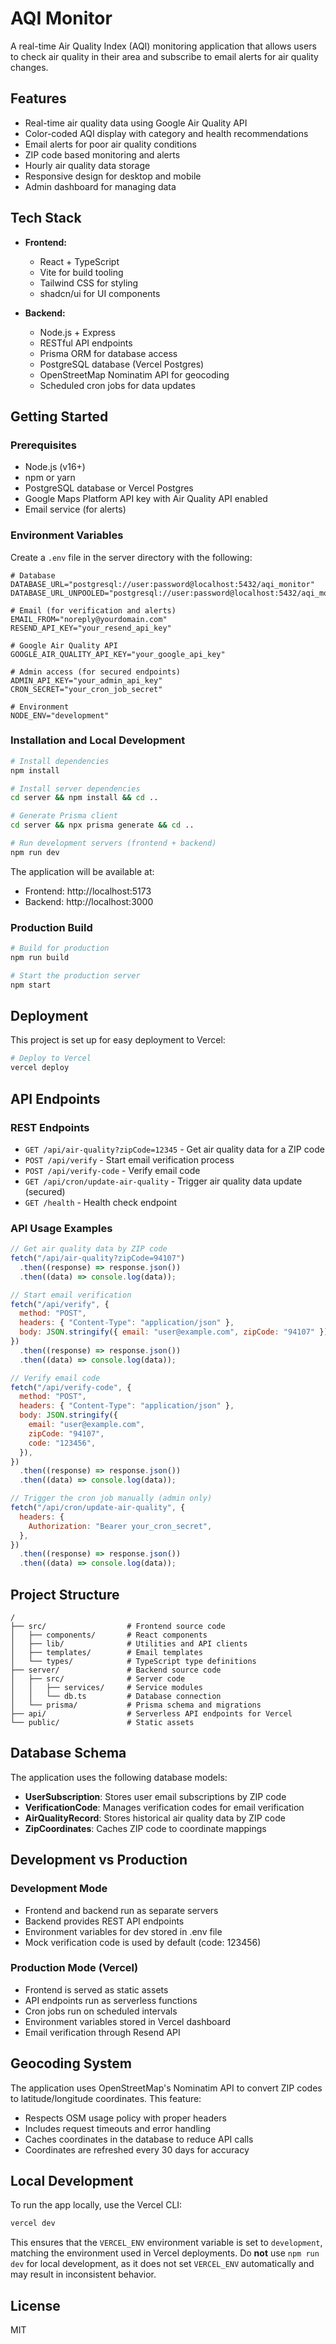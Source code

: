 # AQI Monitor

A real-time Air Quality Index (AQI) monitoring application that allows users to check air quality in their area and subscribe to email alerts for air quality changes.

## Features

- Real-time air quality data using Google Air Quality API
- Color-coded AQI display with category and health recommendations
- Email alerts for poor air quality conditions
- ZIP code based monitoring and alerts
- Hourly air quality data storage
- Responsive design for desktop and mobile
- Admin dashboard for managing data

## Tech Stack

- **Frontend:**

  - React + TypeScript
  - Vite for build tooling
  - Tailwind CSS for styling
  - shadcn/ui for UI components

- **Backend:**
  - Node.js + Express
  - RESTful API endpoints
  - Prisma ORM for database access
  - PostgreSQL database (Vercel Postgres)
  - OpenStreetMap Nominatim API for geocoding
  - Scheduled cron jobs for data updates

## Getting Started

### Prerequisites

- Node.js (v16+)
- npm or yarn
- PostgreSQL database or Vercel Postgres
- Google Maps Platform API key with Air Quality API enabled
- Email service (for alerts)

### Environment Variables

Create a `.env` file in the server directory with the following:

```
# Database
DATABASE_URL="postgresql://user:password@localhost:5432/aqi_monitor"
DATABASE_URL_UNPOOLED="postgresql://user:password@localhost:5432/aqi_monitor"

# Email (for verification and alerts)
EMAIL_FROM="noreply@yourdomain.com"
RESEND_API_KEY="your_resend_api_key"

# Google Air Quality API
GOOGLE_AIR_QUALITY_API_KEY="your_google_api_key"

# Admin access (for secured endpoints)
ADMIN_API_KEY="your_admin_api_key"
CRON_SECRET="your_cron_job_secret"

# Environment
NODE_ENV="development"
```

### Installation and Local Development

```bash
# Install dependencies
npm install

# Install server dependencies
cd server && npm install && cd ..

# Generate Prisma client
cd server && npx prisma generate && cd ..

# Run development servers (frontend + backend)
npm run dev
```

The application will be available at:

- Frontend: http://localhost:5173
- Backend: http://localhost:3000

### Production Build

```bash
# Build for production
npm run build

# Start the production server
npm start
```

## Deployment

This project is set up for easy deployment to Vercel:

```bash
# Deploy to Vercel
vercel deploy
```

## API Endpoints

### REST Endpoints

- `GET /api/air-quality?zipCode=12345` - Get air quality data for a ZIP code
- `POST /api/verify` - Start email verification process
- `POST /api/verify-code` - Verify email code
- `GET /api/cron/update-air-quality` - Trigger air quality data update (secured)
- `GET /health` - Health check endpoint

### API Usage Examples

```javascript
// Get air quality data by ZIP code
fetch("/api/air-quality?zipCode=94107")
  .then((response) => response.json())
  .then((data) => console.log(data));

// Start email verification
fetch("/api/verify", {
  method: "POST",
  headers: { "Content-Type": "application/json" },
  body: JSON.stringify({ email: "user@example.com", zipCode: "94107" }),
})
  .then((response) => response.json())
  .then((data) => console.log(data));

// Verify email code
fetch("/api/verify-code", {
  method: "POST",
  headers: { "Content-Type": "application/json" },
  body: JSON.stringify({
    email: "user@example.com",
    zipCode: "94107",
    code: "123456",
  }),
})
  .then((response) => response.json())
  .then((data) => console.log(data));

// Trigger the cron job manually (admin only)
fetch("/api/cron/update-air-quality", {
  headers: {
    Authorization: "Bearer your_cron_secret",
  },
})
  .then((response) => response.json())
  .then((data) => console.log(data));
```

## Project Structure

```
/
├── src/                  # Frontend source code
│   ├── components/       # React components
│   ├── lib/              # Utilities and API clients
│   ├── templates/        # Email templates
│   └── types/            # TypeScript type definitions
├── server/               # Backend source code
│   ├── src/              # Server code
│   │   ├── services/     # Service modules
│   │   └── db.ts         # Database connection
│   └── prisma/           # Prisma schema and migrations
├── api/                  # Serverless API endpoints for Vercel
└── public/               # Static assets
```

## Database Schema

The application uses the following database models:

- **UserSubscription**: Stores user email subscriptions by ZIP code
- **VerificationCode**: Manages verification codes for email verification
- **AirQualityRecord**: Stores historical air quality data by ZIP code
- **ZipCoordinates**: Caches ZIP code to coordinate mappings

## Development vs Production

### Development Mode

- Frontend and backend run as separate servers
- Backend provides REST API endpoints
- Environment variables for dev stored in .env file
- Mock verification code is used by default (code: 123456)

### Production Mode (Vercel)

- Frontend is served as static assets
- API endpoints run as serverless functions
- Cron jobs run on scheduled intervals
- Environment variables stored in Vercel dashboard
- Email verification through Resend API

## Geocoding System

The application uses OpenStreetMap's Nominatim API to convert ZIP codes to latitude/longitude coordinates. This feature:

- Respects OSM usage policy with proper headers
- Includes request timeouts and error handling
- Caches coordinates in the database to reduce API calls
- Coordinates are refreshed every 30 days for accuracy

## Local Development

To run the app locally, use the Vercel CLI:

```sh
vercel dev
```

This ensures that the `VERCEL_ENV` environment variable is set to `development`, matching the environment used in Vercel deployments. Do **not** use `npm run dev` for local development, as it does not set `VERCEL_ENV` automatically and may result in inconsistent behavior.

## License

MIT

